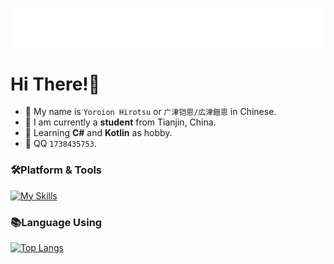 <p align="center">
<img src="/header.svg" align="center" />
</p>

#  Hi There!🌟

- 🐲 My name is  `Yoroion Hirotsu` or `广津铠恩/広津鎧恩` in Chinese.
- 🐶 I am currently a **student** from Tianjin, China.
- 🌱 Learning **C#** and **Kotlin** as hobby.
- 💬 QQ `1738435753`.

### 🛠️Platform & Tools

[![My Skills](https://skillicons.dev/icons?i=cs,dotnet,kotlin,ts,visualstudio,vscode)](https://skillicons.dev)

### 📚Language Using
[![Top Langs](https://github-readme-stats.vercel.app/api/top-langs/?username=Yoroion)](https://github.com/anuraghazra/github-readme-stats)
